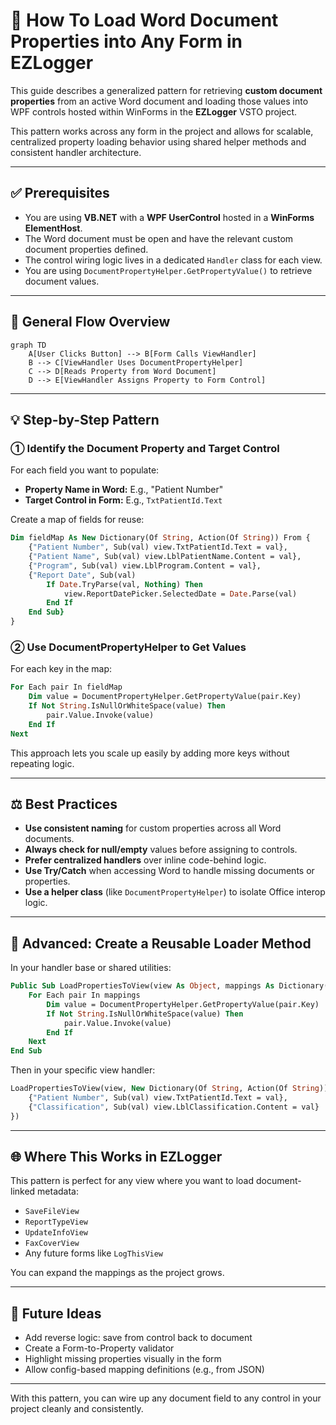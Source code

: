 # 📖 How To Load Word Document Properties into Any Form in EZLogger

This guide describes a generalized pattern for retrieving **custom document properties** from an active Word document and loading those values into WPF controls hosted within WinForms in the **EZLogger** VSTO project.

This pattern works across any form in the project and allows for scalable, centralized property loading behavior using shared helper methods and consistent handler architecture.

---

## ✅ Prerequisites

- You are using **VB.NET** with a **WPF UserControl** hosted in a **WinForms ElementHost**.
- The Word document must be open and have the relevant custom document properties defined.
- The control wiring logic lives in a dedicated `Handler` class for each view.
- You are using `DocumentPropertyHelper.GetPropertyValue()` to retrieve document values.

---

## 🔄 General Flow Overview

```mermaid
graph TD
    A[User Clicks Button] --> B[Form Calls ViewHandler]
    B --> C[ViewHandler Uses DocumentPropertyHelper]
    C --> D[Reads Property from Word Document]
    D --> E[ViewHandler Assigns Property to Form Control]
```

---

## 💡 Step-by-Step Pattern

### ① Identify the Document Property and Target Control

For each field you want to populate:
- **Property Name in Word:** E.g., "Patient Number"
- **Target Control in Form:** E.g., `TxtPatientId.Text`

Create a map of fields for reuse:
```vb
Dim fieldMap As New Dictionary(Of String, Action(Of String)) From {
    {"Patient Number", Sub(val) view.TxtPatientId.Text = val},
    {"Patient Name", Sub(val) view.LblPatientName.Content = val},
    {"Program", Sub(val) view.LblProgram.Content = val},
    {"Report Date", Sub(val)
        If Date.TryParse(val, Nothing) Then
            view.ReportDatePicker.SelectedDate = Date.Parse(val)
        End If
    End Sub}
}
```

### ② Use DocumentPropertyHelper to Get Values

For each key in the map:
```vb
For Each pair In fieldMap
    Dim value = DocumentPropertyHelper.GetPropertyValue(pair.Key)
    If Not String.IsNullOrWhiteSpace(value) Then
        pair.Value.Invoke(value)
    End If
Next
```

This approach lets you scale up easily by adding more keys without repeating logic.

---

## ⚖️ Best Practices

- **Use consistent naming** for custom properties across all Word documents.
- **Always check for null/empty** values before assigning to controls.
- **Prefer centralized handlers** over inline code-behind logic.
- **Use Try/Catch** when accessing Word to handle missing documents or properties.
- **Use a helper class** (like `DocumentPropertyHelper`) to isolate Office interop logic.

---

## 🚀 Advanced: Create a Reusable Loader Method

In your handler base or shared utilities:
```vb
Public Sub LoadPropertiesToView(view As Object, mappings As Dictionary(Of String, Action(Of String)))
    For Each pair In mappings
        Dim value = DocumentPropertyHelper.GetPropertyValue(pair.Key)
        If Not String.IsNullOrWhiteSpace(value) Then
            pair.Value.Invoke(value)
        End If
    Next
End Sub
```

Then in your specific view handler:
```vb
LoadPropertiesToView(view, New Dictionary(Of String, Action(Of String)) From {
    {"Patient Number", Sub(val) view.TxtPatientId.Text = val},
    {"Classification", Sub(val) view.LblClassification.Content = val}
})
```

---

## 🌐 Where This Works in EZLogger

This pattern is perfect for any view where you want to load document-linked metadata:
- `SaveFileView`
- `ReportTypeView`
- `UpdateInfoView`
- `FaxCoverView`
- Any future forms like `LogThisView`

You can expand the mappings as the project grows.

---

## 📆 Future Ideas

- Add reverse logic: save from control back to document
- Create a Form-to-Property validator
- Highlight missing properties visually in the form
- Allow config-based mapping definitions (e.g., from JSON)

---

With this pattern, you can wire up any document field to any control in your project cleanly and consistently. 

